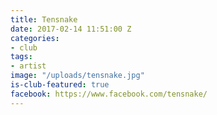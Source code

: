 ```yaml
---
title: Tensnake
date: 2017-02-14 11:51:00 Z
categories:
- club
tags:
- artist
image: "/uploads/tensnake.jpg"
is-club-featured: true
facebook: https://www.facebook.com/tensnake/
---
```


